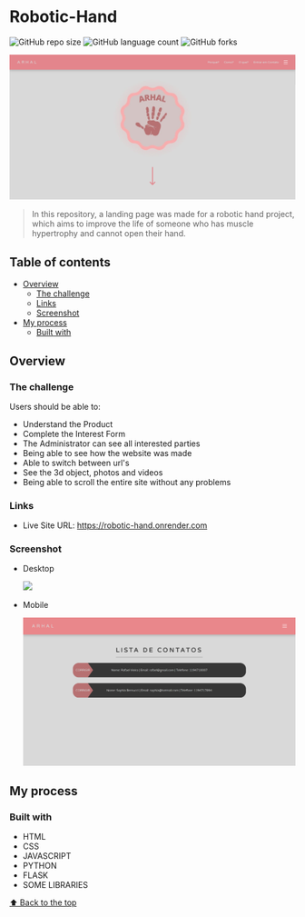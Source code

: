 # Robotic-Hand

![GitHub repo size](https://img.shields.io/github/repo-size/RafaelHDSV/Robotic-Hand?style=for-the-badge)
![GitHub language count](https://img.shields.io/github/languages/count/RafaelHDSV/Robotic-Hand?style=for-the-badge)
![GitHub forks](https://img.shields.io/github/forks/RafaelHDSV/Robotic-Hand?style=for-the-badge)

<img src="static/desktop_main.png" alt="desktop_main.png">

> In this repository, a landing page was made for a robotic hand project, which aims to improve the life of someone who has muscle hypertrophy and cannot open their hand.

## Table of contents

- [Overview](#overview)
  - [The challenge](#the-challenge)
  - [Links](#links)
  - [Screenshot](#screenshot)
- [My process](#my-process)
  - [Built with](#built-with)

## Overview

### The challenge

Users should be able to:

- Understand the Product
- Complete the Interest Form
- The Administrator can see all interested parties
- Being able to see how the website was made
- Able to switch between url's
- See the 3d object, photos and videos
- Being able to scroll the entire site without any problems

### Links

- Live Site URL: https://robotic-hand.onrender.com

### Screenshot

  - Desktop
  
    ![](static/desktop.png)
    
  - Mobile
    
    ![](static/desktop_2.png)

## My process

### Built with

- HTML
- CSS
- JAVASCRIPT
- PYTHON
- FLASK
- SOME LIBRARIES

[⬆ Back to the top](#robotic-hand)<br>
